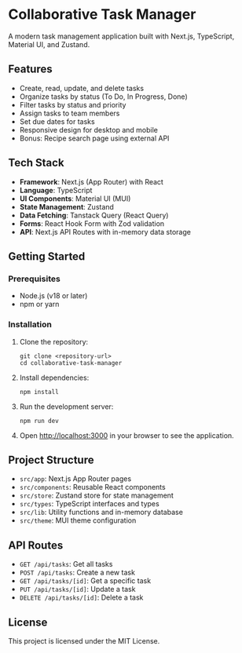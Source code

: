 # Collaborative Task Manager

A modern task management application built with Next.js, TypeScript, Material UI, and Zustand.

## Features

- Create, read, update, and delete tasks
- Organize tasks by status (To Do, In Progress, Done)
- Filter tasks by status and priority
- Assign tasks to team members
- Set due dates for tasks
- Responsive design for desktop and mobile
- Bonus: Recipe search page using external API

## Tech Stack

- **Framework**: Next.js (App Router) with React
- **Language**: TypeScript
- **UI Components**: Material UI (MUI)
- **State Management**: Zustand
- **Data Fetching**: Tanstack Query (React Query)
- **Forms**: React Hook Form with Zod validation
- **API**: Next.js API Routes with in-memory data storage

## Getting Started

### Prerequisites

- Node.js (v18 or later)
- npm or yarn

### Installation

1. Clone the repository:
   ```
   git clone <repository-url>
   cd collaborative-task-manager
   ```

2. Install dependencies:
   ```
   npm install
   ```

3. Run the development server:
   ```
   npm run dev
   ```

4. Open [http://localhost:3000](http://localhost:3000) in your browser to see the application.

## Project Structure

- `src/app`: Next.js App Router pages
- `src/components`: Reusable React components
- `src/store`: Zustand store for state management
- `src/types`: TypeScript interfaces and types
- `src/lib`: Utility functions and in-memory database
- `src/theme`: MUI theme configuration

## API Routes

- `GET /api/tasks`: Get all tasks
- `POST /api/tasks`: Create a new task
- `GET /api/tasks/[id]`: Get a specific task
- `PUT /api/tasks/[id]`: Update a task
- `DELETE /api/tasks/[id]`: Delete a task

## License

This project is licensed under the MIT License.
